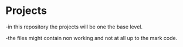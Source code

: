 # Projects 

-in this repository the projects will be one the base level.

-the files might contain non working and not at all up to the mark code. 

